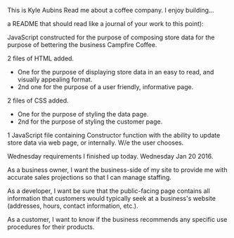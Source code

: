 This is Kyle Aubins Read me about a coffee company. I enjoy building...

a README that should read like a journal of your work to this point):

JavaScript constructed for the purpose of composing store data for the purpose of bettering the business Campfire Coffee.

2 files of HTML added.
  - One for the purpose of displaying store data in an easy to read, and visually appealing format.
  - 2nd one for the purpose of a user friendly, informative page.

2 files of CSS added.
  - One for the purpose of styling the data page.
  - 2nd for the purpose of styling the customer page.

1 JavaScript file containing Constructor function with the ability to update store data via web page, or internally. W/e the user chooses.





Wednesday requirements I finished up today. Wednesday Jan 20 2016.

As a business owner, I want the business-side of my site to provide me with accurate sales projections so that I can manage staffing.

As a developer, I want be sure that the public-facing page contains all information that customers would typically seek at a business's website (addresses, hours, contact information, etc.).

As a customer, I want to know if the business recommends any specific use procedures for their products.
